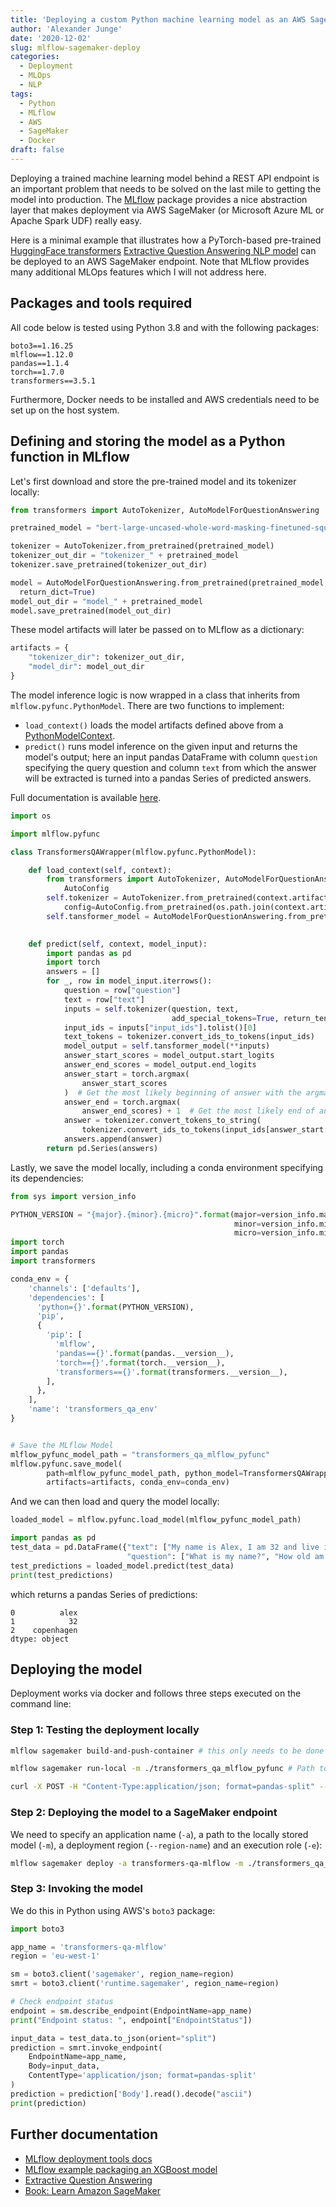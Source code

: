 ```yaml
---
title: 'Deploying a custom Python machine learning model as an AWS SageMaker endpoint using MLflow'
author: 'Alexander Junge'
date: '2020-12-02'
slug: mlflow-sagemaker-deploy
categories:
  - Deployment
  - MLOps
  - NLP
tags:
  - Python
  - MLflow
  - AWS
  - SageMaker
  - Docker
draft: false
---
```


Deploying a trained machine learning model behind a REST API endpoint is an important
problem that needs to be solved on the last mile to getting the model into production.
The [MLflow](https://mlflow.org) package provides a nice abstraction layer that makes deployment
via AWS SageMaker (or Microsoft Azure ML or Apache Spark UDF) really easy.

Here is a minimal example that illustrates how a PyTorch-based pre-trained
[HuggingFace transformers](https://huggingface.co/transformers)
[Extractive Question Answering NLP model](https://huggingface.co/bert-large-uncased-whole-word-masking-finetuned-squad/tree/main)
can be deployed to an AWS SageMaker endpoint.
Note that MLflow provides many additional MLOps features which I will not address here.

## Packages and tools required

All code below is tested using Python 3.8 and with the following packages:

```
boto3==1.16.25
mlflow==1.12.0
pandas==1.1.4
torch==1.7.0
transformers==3.5.1
```

Furthermore, Docker needs to be installed and AWS credentials need to be set up on the host system.

## Defining and storing the model as a Python function in MLflow

Let's first download and store the pre-trained model and its tokenizer locally:

```python
from transformers import AutoTokenizer, AutoModelForQuestionAnswering

pretrained_model = "bert-large-uncased-whole-word-masking-finetuned-squad"

tokenizer = AutoTokenizer.from_pretrained(pretrained_model)
tokenizer_out_dir = "tokenizer_" + pretrained_model
tokenizer.save_pretrained(tokenizer_out_dir)

model = AutoModelForQuestionAnswering.from_pretrained(pretrained_model,
  return_dict=True)
model_out_dir = "model_" + pretrained_model
model.save_pretrained(model_out_dir)
```

These model artifacts will later be passed on to MLflow as a dictionary:

```python
artifacts = {
    "tokenizer_dir": tokenizer_out_dir,
    "model_dir": model_out_dir
}
```

The model inference logic is now wrapped in a class that inherits from `mlflow.pyfunc.PythonModel`.
There are two functions to implement:

- `load_context()` loads the model artifacts defined above from a [PythonModelContext](https://mlflow.org/docs/latest/python_api/mlflow.pyfunc.html#mlflow.pyfunc.PythonModelContext).
- `predict()` runs model inference on the given input and returns the model's output; here an input pandas DataFrame with column `question` specifying the query question and column `text` from which the answer will be extracted is turned into a pandas Series of predicted answers.

Full documentation is available [here](https://mlflow.org/docs/latest/python_api/mlflow.pyfunc.html#mlflow.pyfunc.PythonModel).

```python
import os

import mlflow.pyfunc

class TransformersQAWrapper(mlflow.pyfunc.PythonModel):

    def load_context(self, context):
        from transformers import AutoTokenizer, AutoModelForQuestionAnswering,\
            AutoConfig
        self.tokenizer = AutoTokenizer.from_pretrained(context.artifacts["tokenizer_dir"],
            config=AutoConfig.from_pretrained(os.path.join(context.artifacts["tokenizer_dir"], "tokenizer_config.json")))
        self.tansformer_model = AutoModelForQuestionAnswering.from_pretrained(context.artifacts["model_dir"],
                                                                              return_dict=True)

    def predict(self, context, model_input):
        import pandas as pd
        import torch
        answers = []
        for _, row in model_input.iterrows():
            question = row["question"]
            text = row["text"]
            inputs = self.tokenizer(question, text,
                                    add_special_tokens=True, return_tensors="pt")
            input_ids = inputs["input_ids"].tolist()[0]
            text_tokens = tokenizer.convert_ids_to_tokens(input_ids)
            model_output = self.tansformer_model(**inputs)
            answer_start_scores = model_output.start_logits
            answer_end_scores = model_output.end_logits
            answer_start = torch.argmax(
                answer_start_scores
            )  # Get the most likely beginning of answer with the argmax of the score
            answer_end = torch.argmax(
                answer_end_scores) + 1  # Get the most likely end of answer
            answer = tokenizer.convert_tokens_to_string(
                tokenizer.convert_ids_to_tokens(input_ids[answer_start:answer_end]))
            answers.append(answer)
        return pd.Series(answers)
```

Lastly, we save the model locally, including a conda environment specifying its dependencies:

```python
from sys import version_info

PYTHON_VERSION = "{major}.{minor}.{micro}".format(major=version_info.major,
                                                  minor=version_info.minor,
                                                  micro=version_info.micro)
import torch
import pandas
import transformers

conda_env = {
    'channels': ['defaults'],
    'dependencies': [
      'python={}'.format(PYTHON_VERSION),
      'pip',
      {
        'pip': [
          'mlflow',
          'pandas=={}'.format(pandas.__version__),
          'torch=={}'.format(torch.__version__),
          'transformers=={}'.format(transformers.__version__),
        ],
      },
    ],
    'name': 'transformers_qa_env'
}


# Save the MLflow Model
mlflow_pyfunc_model_path = "transformers_qa_mlflow_pyfunc"
mlflow.pyfunc.save_model(
        path=mlflow_pyfunc_model_path, python_model=TransformersQAWrapper(),
        artifacts=artifacts, conda_env=conda_env)
```

And we can then load and query the model locally:

```python
loaded_model = mlflow.pyfunc.load_model(mlflow_pyfunc_model_path)

import pandas as pd
test_data = pd.DataFrame({"text": ["My name is Alex, I am 32 and live in Copenhagen."] * 3,
                          "question": ["What is my name?", "How old am I?", "Where do I live?"]})
test_predictions = loaded_model.predict(test_data)
print(test_predictions)
```

which returns a pandas Series of predictions:

```
0          alex
1            32
2    copenhagen
dtype: object
```

## Deploying the model

Deployment works via docker and follows three steps executed on the command line:

### Step 1: Testing the deployment locally

```bash
mlflow sagemaker build-and-push-container # this only needs to be done once

mlflow sagemaker run-local -m ./transformers_qa_mlflow_pyfunc # Path to mlflow_pyfunc_model_path from above

curl -X POST -H "Content-Type:application/json; format=pandas-split" --data '{"columns":["text","question"],"index":[0],"data":[["My name is Alex, I am 32 and live in Copenhagen.","Where do I live?"]]}' http://127.0.0.1:8000/invocations
```

### Step 2: Deploying the model to a SageMaker endpoint

We need to specify an application name (`-a`), a path to the locally stored model (`-m`),
a deployment region (`--region-name`) and an execution role (`-e`):

```bash
mlflow sagemaker deploy -a transformers-qa-mlflow -m ./transformers_qa_mlflow_pyfunc --region-name eu-west-1 -e arn:aws:iam::123456789012:role/service-role/Sagemaker-fullaccess
```

### Step 3: Invoking the model

We do this in Python using AWS's `boto3` package:

```python
import boto3

app_name = 'transformers-qa-mlflow'
region = 'eu-west-1'

sm = boto3.client('sagemaker', region_name=region)
smrt = boto3.client('runtime.sagemaker', region_name=region)

# Check endpoint status
endpoint = sm.describe_endpoint(EndpointName=app_name)
print("Endpoint status: ", endpoint["EndpointStatus"])    

input_data = test_data.to_json(orient="split")
prediction = smrt.invoke_endpoint(
    EndpointName=app_name,
    Body=input_data,
    ContentType='application/json; format=pandas-split'
)
prediction = prediction['Body'].read().decode("ascii")
print(prediction)
```

## Further documentation

- [MLflow deployment tools docs](https://mlflow.org/docs/latest/models.html#id16)
- [MLflow example packaging an XGBoost model](https://mlflow.org/docs/latest/models.html#example-saving-an-xgboost-model-in-mlflow-format)
- [Extractive Question Answering](https://huggingface.co/transformers/task_summary.html#extractive-question-answering)
- [Book: Learn Amazon SageMaker](https://www.packtpub.com/product/learn-amazon-sagemaker/9781800208919)
